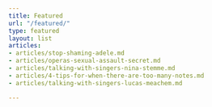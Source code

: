 ```yaml
---
title: Featured
url: "/featured/"
type: featured
layout: list
articles:
- articles/stop-shaming-adele.md
- articles/operas-sexual-assault-secret.md
- articles/talking-with-singers-nina-stemme.md
- articles/4-tips-for-when-there-are-too-many-notes.md
- articles/talking-with-singers-lucas-meachem.md

---
```

